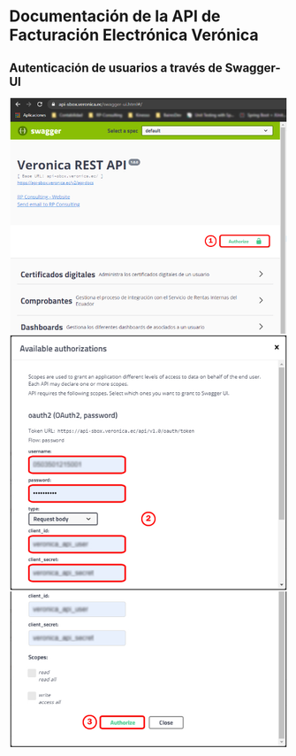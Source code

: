 # Documentación de la API de Facturación Electrónica Verónica
## Autenticación de usuarios a través de Swagger-UI
<p align="center">
<img src="https://raw.githubusercontent.com/rp-consulting/veronica-api-doc/main/static/veronica-login-1.jpg" width="500">
<img src="https://raw.githubusercontent.com/rp-consulting/veronica-api-doc/main/static/veronica-login-2.jpg" width="500">
<img src="https://raw.githubusercontent.com/rp-consulting/veronica-api-doc/main/static/veronica-login-3.jpg" width="500">
</p>